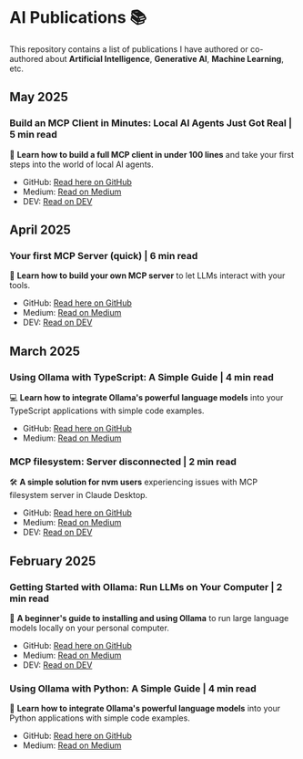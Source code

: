 # AI Publications 📚

This repository contains a list of publications I have authored or co-authored about **Artificial Intelligence**, **Generative AI**, **Machine Learning**, etc.

## May 2025

### Build an MCP Client in Minutes: Local AI Agents Just Got Real | 5 min read
  🤖 **Learn how to build a full MCP client in under 100 lines** and take your first steps into the world of local AI agents.  
  - GitHub: [Read here on GitHub](./publications/2025/05/Build%20an%20MCP%20Client%20in%20Minutes%20-%20Local%20AI%20Agents%20Just%20Got%20Real/README.md)
  - Medium: [Read on Medium](https://medium.com/@jonigl/build-an-mcp-client-in-minutes-local-ai-agents-just-got-real-a10e186a560f)  
  - DEV: [Read on DEV](https://dev.to/jonigl/build-an-mcp-client-in-minutes-local-ai-agents-just-got-real-4gj6)  

## April 2025

### Your first MCP Server (quick) | 6 min read
  🚀 **Learn how to build your own MCP server** to let LLMs interact with your tools.  
  - GitHub: [Read here on GitHub](./publications/2025/04/Your%20first%20MCP%20Server (quick)/README.md)
  - Medium: [Read on Medium](https://medium.com/@jonigl/your-first-mcp-server-quick-5dc955a5f364)  
  - DEV: [Read on DEV](https://dev.to/jonigl/your-first-mcp-server-quick-35eg)  

## March 2025

### Using Ollama with TypeScript: A Simple Guide | 4 min read
  💻 **Learn how to integrate Ollama's powerful language models** into your TypeScript applications with simple code examples.  
  - GitHub: [Read here on GitHub](./publications/2025/03/Using%20Ollama%20with%20TypeScript%20-%20A%20Simple%20Guide/README.md)
  - Medium: [Read on Medium](https://medium.com/@jonigl/using-ollama-with-typescript-a-simple-guide-20f5e8d3827c)  

### MCP filesystem: Server disconnected | 2 min read
  🛠️ **A simple solution for nvm users** experiencing issues with MCP filesystem server in Claude Desktop.  
  - GitHub: [Read here on GitHub](./publications/2025/03/MCP%20filesystem%20-%20Server%20disconnected/README.md)
  - Medium: [Read on Medium](https://medium.com/@jonigl/mcp-filesystem-server-disconnected-750e00917eec)  
  - DEV: [Read on DEV](https://dev.to/jonigl/mcp-filesystem-server-disconnected-44db)  

## February 2025

### Getting Started with Ollama: Run LLMs on Your Computer | 2 min read
  🦙 **A beginner's guide to installing and using Ollama** to run large language models locally on your personal computer.  
  - GitHub: [Read here on GitHub](./publications/2025/02/Getting%20Started%20with%20Ollama%20-%20Run%20LLMs%20on%20Your%20Computer/README.md)
  - Medium: [Read on Medium](https://medium.com/@jonigl/getting-started-with-ollama-run-llms-on-your-computer-915ba084918c)  
  - DEV: [Read on DEV](https://dev.to/jonigl/getting-started-with-ollama-run-llms-on-your-computer-35d6)  

### Using Ollama with Python: A Simple Guide | 4 min read
  🐍 **Learn how to integrate Ollama's powerful language models** into your Python applications with simple code examples.  
  - GitHub: [Read here on GitHub](./publications/2025/02/Using%20Ollama%20with%20Python%20-%20A%20Simple%20Guide/README.md)
  - Medium: [Read on Medium](https://medium.com/@jonigl/using-ollama-with-python-a-simple-guide-0752369e1e55)  
